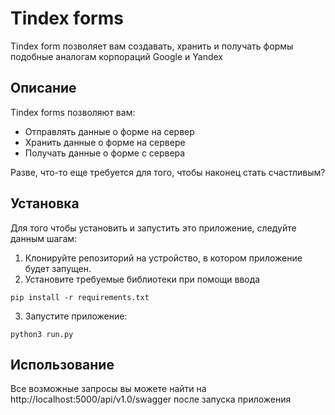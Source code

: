 # Tindex forms

Tindex form позволяет вам создавать, хранить и получать формы подобные аналогам корпораций Google и Yandex

## Описание

Tindex forms позволяют вам:

- Отправлять данные о форме на сервер
- Хранить данные о форме на сервере
- Получать данные о форме с сервера

Разве, что-то еще требуется для того, чтобы наконец стать счастливым?

## Установка

Для того чтобы установить и запустить это приложение, следуйте данным шагам:

1. Клонируйте репозиторий на устройство, в котором приложение будет запущен.
2. Установите требуемые библиотеки при помощи ввода

```shell
pip install -r requirements.txt
```
3. Запустите приложение:

```shell
python3 run.py
```

## Использование

Все возможные запросы вы можете найти на http://localhost:5000/api/v1.0/swagger после запуска приложения
